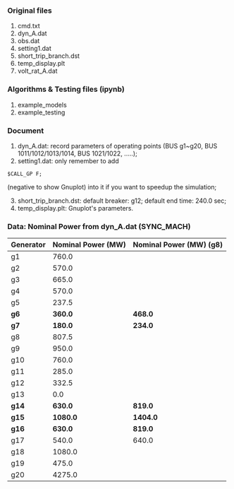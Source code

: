### Original files
1. cmd.txt
2. dyn_A.dat
3. obs.dat
4. setting1.dat
5. short\_trip_branch.dst
6. temp_display.plt
7. volt\_rat_A.dat

### Algorithms & Testing files (ipynb)
1. example_models
2. example_testing

### Document
1. dyn_A.dat: record parameters of operating points (BUS g1~g20, BUS 1011/1012/1013/1014, BUS 1021/1022, .....);
2. setting1.dat: only remember to add 
```shell
$CALL_GP F;
```
(negative to show Gnuplot) into it if you want to speedup the simulation;

3. short\_trip_branch.dst: default breaker: g12; default end time: 240.0 sec;
4. temp_display.plt: Gnuplot's parameters.

### Data: Nominal Power from dyn_A.dat (SYNC_MACH)
| Generator | Nominal Power (MW)| Nominal Power (MW) (g8)|
|-----------|-------------------|------------------------|
| g1        | 760.0             |                        |
| g2        | 570.0             |                        |
| g3        | 665.0             |                        |
| g4        | 570.0             |                        |
| g5        | 237.5             |                        |
| **g6**    | **360.0**         | **468.0**              |
| **g7**    | **180.0**         | **234.0**              |
| g8        | 807.5             |                        |
| g9        | 950.0             |                        |
| g10       | 760.0             |                        |
| g11       | 285.0             |                        |
| g12       | 332.5             |                        |
| g13       | 0.0               |                        |
| **g14**   | **630.0**         | **819.0**              |
| **g15**   | **1080.0**        | **1404.0**             |
| **g16**   | **630.0**         | **819.0**              |
| g17       | 540.0             | 640.0                  |
| g18       | 1080.0            |                        |
| g19       | 475.0             |                        |
| g20       | 4275.0            |                        |
